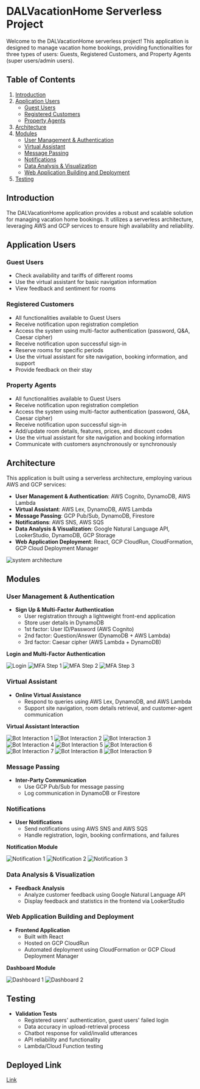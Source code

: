 # DALVacationHome Serverless Project

Welcome to the DALVacationHome serverless project! This application is designed to manage vacation home bookings, providing functionalities for three types of users: Guests, Registered Customers, and Property Agents (super users/admin users).

## Table of Contents

1. [Introduction](#introduction)
2. [Application Users](#application-users)
    - [Guest Users](#guest-users)
    - [Registered Customers](#registered-customers)
    - [Property Agents](#property-agents)
3. [Architecture](#architecture)
4. [Modules](#modules)
    - [User Management & Authentication](#user-management--authentication)
    - [Virtual Assistant](#virtual-assistant)
    - [Message Passing](#message-passing)
    - [Notifications](#notifications)
    - [Data Analysis & Visualization](#data-analysis--visualization)
    - [Web Application Building and Deployment](#web-application-building-and-deployment)
5. [Testing](#testing)

## Introduction

The DALVacationHome application provides a robust and scalable solution for managing vacation home bookings. It utilizes a serverless architecture, leveraging AWS and GCP services to ensure high availability and reliability.

## Application Users

### Guest Users

- Check availability and tariffs of different rooms
- Use the virtual assistant for basic navigation information
- View feedback and sentiment for rooms

### Registered Customers

- All functionalities available to Guest Users
- Receive notification upon registration completion
- Access the system using multi-factor authentication (password, Q&A, Caesar cipher)
- Receive notification upon successful sign-in
- Reserve rooms for specific periods
- Use the virtual assistant for site navigation, booking information, and support
- Provide feedback on their stay

### Property Agents

- All functionalities available to Guest Users
- Receive notification upon registration completion
- Access the system using multi-factor authentication (password, Q&A, Caesar cipher)
- Receive notification upon successful sign-in
- Add/update room details, features, prices, and discount codes
- Use the virtual assistant for site navigation and booking information
- Communicate with customers asynchronously or synchronously

## Architecture

This application is built using a serverless architecture, employing various AWS and GCP services:

- **User Management & Authentication**: AWS Cognito, DynamoDB, AWS Lambda
- **Virtual Assistant**: AWS Lex, DynamoDB, AWS Lambda
- **Message Passing**: GCP Pub/Sub, DynamoDB, Firestore
- **Notifications**: AWS SNS, AWS SQS
- **Data Analysis & Visualization**: Google Natural Language API, LookerStudio, DynamoDB, GCP Storage
- **Web Application Deployment**: React, GCP CloudRun, CloudFormation, GCP Cloud Deployment Manager

![system architecture](SystemArchitecture.png "System Architecture")

## Modules

### User Management & Authentication

- **Sign Up & Multi-Factor Authentication**
    - User registration through a lightweight front-end application
    - Store user details in DynamoDB
    - 1st factor: User ID/Password (AWS Cognito)
    - 2nd factor: Question/Answer (DynamoDB + AWS Lambda)
    - 3rd factor: Caesar cipher (AWS Lambda + DynamoDB)

**Login and Multi-Factor Authentication**

![Login](Report/Images/Login.png "Login Page")
![MFA Step 1](Report/Images/MFA1.png "MFA Step 1")
![MFA Step 2](Report/Images/MFA2.png "MFA Step 2")
![MFA Step 3](Report/Images/MFA3.png "MFA Step 3")

### Virtual Assistant

- **Online Virtual Assistance**
    - Respond to queries using AWS Lex, DynamoDB, and AWS Lambda
    - Support site navigation, room details retrieval, and customer-agent communication

**Virtual Assistant Interaction**

![Bot Interaction 1](Report/Images/Bot1.png "Bot Interaction 1")
![Bot Interaction 2](Report/Images/Bot2.png "Bot Interaction 2")
![Bot Interaction 3](Report/Images/Bot3.png "Bot Interaction 3")
![Bot Interaction 4](Report/Images/Bot4.png "Bot Interaction 4")
![Bot Interaction 5](Report/Images/Bot5.png "Bot Interaction 5")
![Bot Interaction 6](Report/Images/Bot6.png "Bot Interaction 6")
![Bot Interaction 7](Report/Images/Bot7.png "Bot Interaction 7")
![Bot Interaction 8](Report/Images/Bot8.png "Bot Interaction 8")
![Bot Interaction 9](Report/Images/Bot9.png "Bot Interaction 9")

### Message Passing

- **Inter-Party Communication**
    - Use GCP Pub/Sub for message passing
    - Log communication in DynamoDB or Firestore

### Notifications

- **User Notifications**
    - Send notifications using AWS SNS and AWS SQS
    - Handle registration, login, booking confirmations, and failures

**Notification Module**

![Notification 1](Report/Images/Notification1.png "Notification Example 1")
![Notification 2](Report/Images/Notification2.png "Notification Example 2")
![Notification 3](Report/Images/Notification3.png "Notification Example 3")

### Data Analysis & Visualization

- **Feedback Analysis**
    - Analyze customer feedback using Google Natural Language API
    - Display feedback and statistics in the frontend via LookerStudio

### Web Application Building and Deployment

- **Frontend Application**
    - Built with React
    - Hosted on GCP CloudRun
    - Automated deployment using CloudFormation or GCP Cloud Deployment Manager

**Dashboard Module**

![Dashboard 1](Report/Images/Dashboard1.png "Dashboard View 1")
![Dashboard 2](Report/Images/Dashboard2.png "Dashboard View 2")

## Testing

- **Validation Tests**
    - Registered users' authentication, guest users' failed login
    - Data accuracy in upload-retrieval process
    - Chatbot response for valid/invalid utterances
    - API reliability and functionality
    - Lambda/Cloud Function testing

## Deployed Link
 [Link](https://dal-vacation-service-ugufm5l7ma-uc.a.run.app/)